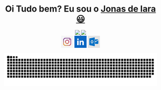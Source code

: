 <div>
  
  <h1 align="center">
    Oi Tudo bem? Eu sou o 
    <a href="https://www.linkedin.com/in/jonasdelara-/">Jonas de lara 😃️</a>
  </h1>

<div align="center">
  <a href="https://github.com/Jonasdelara">
    <img height="150em" src="https://github-readme-stats.vercel.app/api?username=Jonasdelara&count_private=true&include_all_commits=true&show_icons=true&theme=dracula&hide_border=false&show_owner=true"/>
    <img height="150em" src="https://github-readme-stats.vercel.app/api/top-langs/?username=Jonasdelara&theme=dracula&hide_border=false&&layout=compact"/>
  </a>
</div>

<div align="center">
  <a href="https://www.instagram.com/jonasdelara_/" target="_blank"><img src="https://github.com/Jonasdelara/Jonasdelara/blob/main/assetis/instagram.jpg" target="_blank"></a>
  <a href="https://www.linkedin.com/in/jonasdelara-/" target="_blank"><img src="https://github.com/Jonasdelara/Jonasdelara/blob/main/assetis/linkedin.png" target="_blank"></a> 
  <a href="mailto:jonasdelara_@hotmail.com"><img src="https://github.com/Jonasdelara/Jonasdelara/blob/main/assetis/hotmail.png" target="_blank"></a>
</div>

<div align="center">

  ![Snake animation](https://github.com/Jonasdelara/Jonasdelara/blob/output/github-contribution-grid-snake.svg)
  
